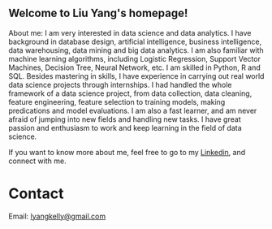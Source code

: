 ## Welcome to Liu Yang's homepage!
About me: I am very interested in data science and data analytics. I have background in database design, artificial intelligence, business intelligence, data warehousing, data mining and big data analytics. I am also familiar with machine learning algorithms, including Logistic Regression, Support Vector Machines, Decision Tree, Neural Network, etc. I am skilled in Python, R and SQL. Besides mastering in skills, I have experience in carrying out real world data science projects through internships. I had handled the whole framework of a data science project, from data collection, data cleaning, feature engineering, feature selection to training models, making predications and model evaluations. I am also a fast learner, and am never afraid of jumping into new fields and handling new tasks. I have great passion and enthusiasm to work and keep learning in the field of data science.

If you want to know more about me, feel free to go to my [Linkedin](https://www.linkedin.com/in/liu-yang-484b0b102/), and connect with me.

# Contact
Email: lyangkelly@gmail.com
